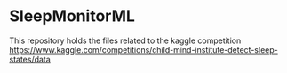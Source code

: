 # SleepMonitorML
This repository holds the files related to the kaggle competition https://www.kaggle.com/competitions/child-mind-institute-detect-sleep-states/data
